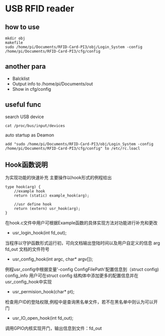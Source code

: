 # USB RFID reader
## how to use
    mkdir obj
    makefile
    sudo /home/pi/Documents/RFID-Card-PI3/obj/Login_System -config /home/pi/Documents/RFID-Card-PI3/cfg/config
## another para
* Balcklist
* Output info to /home/pi/Documents/out
* Show in cfg/config
## useful func

search USB device

    cat /proc/bus/input/devices


auto startup as Deamon

    add "sudo /home/pi/Documents/RFID-Card-PI3/obj/Login_System -config /home/pi/Documents/RFID-Card-PI3/cfg/config" to /etc/rc.loacl

## Hook函数说明
 为实现功能的快速补充 主要操作以hook形式的例程给出

    type hook(arg) {
        //example hook
        return (static) example_hook(arg);

        //usr define hook
        return (extern) usr_hook(arg);
    }
在hook.c文件中用户可根据Example函数的具体实现方法对功能进行补充和更改

* usr_login_hook(int fd_out);

 当程序以守护函数形式运行初，可向文档输出登陆时间以及用户自定义的信息
arg fd_out 文档的文件符号

* usr_config_hook(int argc, char* argv[]);

 例程usr_config中根据变量'-config ConfigFilePath'配置信息到（struct config) config_info
用户可在struct config 结构体中添加更多的配置信息并在usr_config_hook中实现

* usr_permision_hook(char* pt);

 检查用户ID的登陆权限,例程中是查询黑名单文件，若不在黑名单中则认为可以开门

* usr_IO_open_hook(int fd_out);

 调用GPIO内核实现开门，输出信息到文件：fd_out